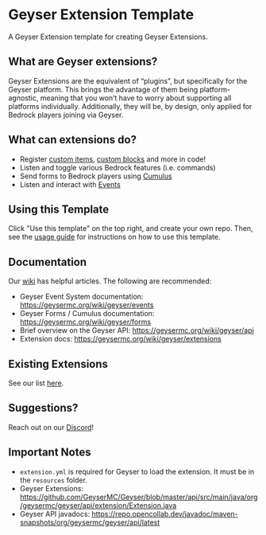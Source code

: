 # Geyser Extension Template
A Geyser Extension template for creating Geyser Extensions. 

## What are Geyser extensions?
Geyser Extensions are the equivalent of “plugins”, but specifically for the Geyser platform. This brings the advantage of them being platform-agnostic, meaning that you won’t have to worry about supporting all platforms individually. Additionally, they will be, by design, only applied for Bedrock players joining via Geyser.

## What can extensions do?
- Register [custom items](https://wiki.geysermc.org/geyser/custom-items/), [custom blocks](https://wiki.geysermc.org/geyser/custom-blocks/#geyser-extensions) and more in code!
- Listen and toggle various Bedrock features (i.e. commands)
- Send forms to Bedrock players using [Cumulus](https://github.com/GeyserMC/Cumulus)
- Listen and interact with [Events](https://wiki.geysermc.org/geyser/events/)

## Using this Template
Click "Use this template" on the top right, and create your own repo. 
Then, see the [usage guide](./USAGE.md) for instructions on how to use this template.

## Documentation
Our [wiki](https://geysermc.org/wiki/) has helpful articles. The following are recommended:
- Geyser Event System documentation: https://geysermc.org/wiki/geyser/events
- Geyser Forms / Cumulus documentation: https://geysermc.org/wiki/geyser/forms
- Brief overview on the Geyser API: https://geysermc.org/wiki/geyser/api
- Extension docs: https://geysermc.org/wiki/geyser/extensions

## Existing Extensions
See our list [here](https://github.com/GeyserMC/GeyserExtensionList).

## Suggestions?
Reach out on our [Discord](https://discord.gg/geysermc)!

## Important Notes
- `extension.yml` is required for Geyser to load the extension. It must be in the `resources` folder.
- Geyser Extensions: https://github.com/GeyserMC/Geyser/blob/master/api/src/main/java/org/geysermc/geyser/api/extension/Extension.java
- Geyser API javadocs: https://repo.opencollab.dev/javadoc/maven-snapshots/org/geysermc/geyser/api/latest

